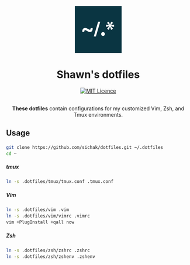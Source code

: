 <div align="center">
  <a href="https://github.com/sichak/dotfiles" title="Identif.js">
    <img alt="Shawn's dotfiles" src="https://raw.githubusercontent.com/sichak/dotfiles/master/icon.png" width="128px" />
  </a>
  <br />
  <h1>Shawn's dotfiles</h1>
</div>

<div align="center">
  <a href="https://opensource.org/licenses/mit-license.php">
    <img alt="MIT Licence" src="https://badges.frapsoft.com/os/mit/mit.svg?v=103" />
  </a>
</div>

<br />

<div align="center">

**These dotfiles** contain configurations for my customized Vim, Zsh, and Tmux environments.

</div>

## Usage

```bash
git clone https://github.com/sichak/dotfiles.git ~/.dotfiles
cd ~
```

##### tmux
```bash
ln -s .dotfiles/tmux/tmux.conf .tmux.conf
```

##### Vim
```bash
ln -s .dotfiles/vim .vim
ln -s .dotfiles/vim/vimrc .vimrc
vim +PlugInstall +qall now
```

##### Zsh
```bash
ln -s .dotfiles/zsh/zshrc .zshrc
ln -s .dotfiles/zsh/zshenv .zshenv
```
